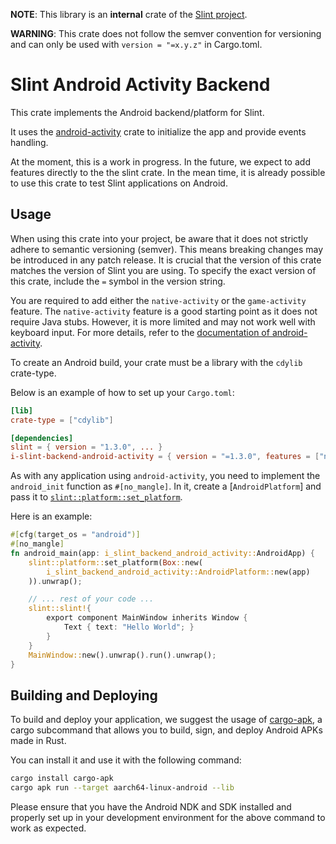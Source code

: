 <!-- Copyright © SixtyFPS GmbH <info@slint.dev> ; SPDX-License-Identifier: GPL-3.0-only OR LicenseRef-Slint-Royalty-free-1.1 OR LicenseRef-Slint-commercial -->
**NOTE**: This library is an **internal** crate of the [Slint project](https://slint.dev).

**WARNING**: This crate does not follow the semver convention for versioning and can
only be used with `version = "=x.y.z"` in Cargo.toml.

# Slint Android Activity Backend

This crate implements the Android backend/platform for Slint.

It uses the [android-activity](https://github.com/rust-mobile/android-activity) crate
to initialize the app and provide events handling.

At the moment, this is a work in progress. In the future, we expect to add features directly to the the slint crate.
In the mean time, it is already possible to use this crate to test Slint applications on Android.

## Usage

When using this crate into your project, be aware that it does not strictly adhere to semantic versioning (semver).
This means breaking changes may be introduced in any patch release.
It is crucial that the version of this crate matches the version of Slint you are using.
To specify the exact version of this crate, include the `=` symbol in the version string.

You are required to add either the `native-activity` or the `game-activity` feature.
The `native-activity` feature is a good starting point as it does not require Java stubs.
However, it is more limited and may not work well with keyboard input.
For more details, refer to the [documentation of android-activity](https://github.com/rust-mobile/android-activity#should-i-use-nativeactivity-or-gameactivity).

To create an Android build, your crate must be a library with the `cdylib` crate-type.

Below is an example of how to set up your `Cargo.toml`:

```toml
[lib]
crate-type = ["cdylib"]

[dependencies]
slint = { version = "1.3.0", ... }
i-slint-backend-android-activity = { version = "=1.3.0", features = ["native-activity"] }
```

As with any application using `android-activity`, you need to implement the `android_init` function as `#[no_mangle]`.
In it, create a [`AndroidPlatform`] and pass it to [`slint::platform::set_platform`](`i_slint_core::platform::set_platform`).

Here is an example:

```rust
#[cfg(target_os = "android")]
#[no_mangle]
fn android_main(app: i_slint_backend_android_activity::AndroidApp) {
    slint::platform::set_platform(Box::new(
        i_slint_backend_android_activity::AndroidPlatform::new(app)
    )).unwrap();

    // ... rest of your code ...
    slint::slint!{
        export component MainWindow inherits Window {
            Text { text: "Hello World"; }
        }
    }
    MainWindow::new().unwrap().run().unwrap();
}
```

## Building and Deploying

To build and deploy your application, we suggest the usage of [cargo-apk](https://github.com/rust-mobile/cargo-apk),
a cargo subcommand that allows you to build, sign, and deploy Android APKs made in Rust.

You can install it and use it with the following command:

```sh
cargo install cargo-apk
cargo apk run --target aarch64-linux-android --lib
```

Please ensure that you have the Android NDK and SDK installed and properly set up in your development environment for the above command to work as expected.
